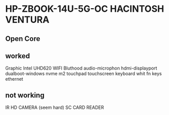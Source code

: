 <h1> HP-ZBOOK-14U-5G-OC HACINTOSH VENTURA </h1> 
<h2>Open Core</h2>
<h2>worked</h2> 
Graphic Intel UHD620
WIFI
Bluthood
audio-microphon
hdmi-displayport
dualboot-windows
nvme m2
touchpad 
touchscreen
keyboard whit fn keys
ethernet

<h2>not working</h2>
IR HD CAMERA (seem hard)
SC CARD READER




